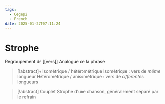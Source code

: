 ```yaml
---
tags:
  - Cegep2
  - French
date: 2025-01-27T07:11:24
---
```


# Strophe

Regroupement de [[vers]]
Analogue de la phrase

> [!abstract]+ Isométrique / hétérométrique
> Isométrique : vers de *même* longueur
> Hétérométrique / anisométrique : vers de *différentes* longueurs

> [!abstract] Couplet
> Strophe d'une chanson, généralement séparé par le refrain